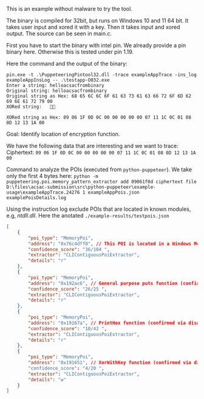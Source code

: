 This is an example without malware to try the tool.

The binary is compiled for 32bit, but runs on Windows 10 and 11 64 bit. It takes user input and xored it with a key. Then it takes input and xored output. The source can be seen in main.c.

First you have to start the binary with intel pin.
We already provide a pin binary here. Otherwise this is tested under pin 1.19.

Here the command and the output of the binary:

```
pin.exe -t .\PuppeteeringPintool32.dll -trace exampleAppTrace -ins_log exampleAppInsLog -- .\testapp-O032.exe
Enter a string: helloacsacfrombinary
Original string: helloacsacfrombinary
Original string as Hex: 68 65 6C 6C 6F 61 63 73 61 63 66 72 6F 6D 62 69 6E 61 72 79 00
XORed string:   

XORed string as Hex: 09 06 1F 0D 0C 00 00 00 00 00 07 11 1C 0C 01 08 0D 12 13 1A 00
```
Goal:
Identify location of encryption function.

We have the following data that are interesting and we want to trace:
Ciphertext: `09 06 1F 0D 0C 00 00 00 00 00 07 11 1C 0C 01 08 0D 12 13 1A 00`


Command to analyze the POIs (executed from `python-puppeteer`). We take only the first 4 bytes here:
`python -m puppeteering.poi.memory_pattern_extractor add 09061f0d ciphertext file D:\files\acsac-submission\src\python-puppeteer\example-usage\exampleAppTrace.24276 1 exampleAppPois.json examplePoisDetails.log`

Using the instruction log exclude POIs that are located in known modules, e.g, *ntdll.dll*.
Here the anotated `./example-results/testpois.json`
```json
[
    {
        "poi_type": "MemoryPoi",
        "address": "0x76c4dff0", // This POI is located in a Windows Module. Thus likely not interesting
        "confidence_score": "36/104 ",
        "extractor": "CLIContiguousPoiExtractor",
        "details": "r"
    },
    {
        "poi_type": "MemoryPoi",
        "address": "0x192ac6", // General purpose puts function (confirmed via disassembler)
        "confidence_score": "26/25 ",
        "extractor": "CLIContiguousPoiExtractor",
        "details": "r"
    },
    {
        "poi_type": "MemoryPoi",
        "address": "0x19167a", // PrintHex function (confirmed via disassembler)
        "confidence_score": "10/42 ",
        "extractor": "CLIContiguousPoiExtractor",
        "details": "r"
    },
    {
        "poi_type": "MemoryPoi",
        "address": "0x191651", // XorWithKey function (confirmed via disassembler). Further, it is the only function that writes bytes (details: w)
        "confidence_score": "4/20 ",
        "extractor": "CLIContiguousPoiExtractor",
        "details": "w"
    }
]
```
